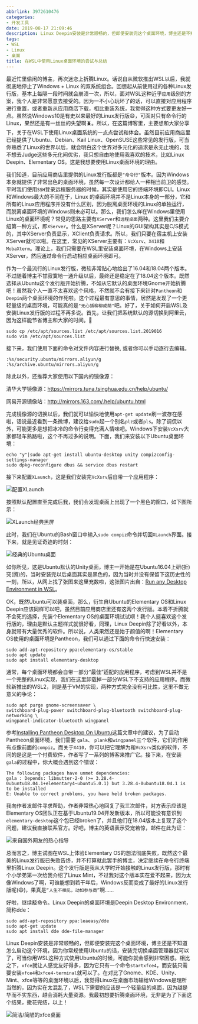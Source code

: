 ```yaml
---
abbrlink: 3972610476
categories:
- 开发工具
date: 2019-08-17 21:09:46
description: Linux Deepin安装是非常顺畅的，但即便安装完这个桌面环境，博主还是不知道怎么启动这个环境，因为你常规使用Ubuntu的话，安装完切换桌面管理器就可以了，可当你用WSL这种方式使用Ubuntu的时候，可能你就会感到非常困惑
tags:
- WSL
- Linux
- 桌面
title: 在WSL中使用Linux桌面环境的尝试与总结
---
```


最近忙里偷闲的博主，再次迷恋上折腾Linux。话说自从微软推出WSL以后，我就彻底地停止了Windows + Linux 的双系统组合。回想起从前使用过的各种Linux发行版，基本上每隔一段时间就会崩溃一次，所以，面对WSL这种近乎`应用`级别的方案，我个人是非常愿意去接受的。因为一不小心玩坏了的话，可以直接对应用程序进行重置，或者重新从应用商店下载，相比重装系统，我觉得这种方式要更友好一点。虽然说Windows10是有史以来最好的Linux发行版:smile:，可面对只有命令行的Linux，果然还是有一丝丝的失望啊:beetle:。所以，在这篇博客里，主要想和大家分享下，关于在WSL下使用Linux桌面系统的一点点尝试和体会。虽然目前应用商店里已经提供了Ubuntu、Debian、Kail Linux、OpenSUSE这些常见的发行版，可当你熟悉了Linux的世界以后，就会明白这个世界对多元化的追求是永无止境的，我不想去Judge这些多元化间优劣，我只想自由地使用我喜欢的技术，比如Linux Deepin、Elementary OS。这是我想要使用Linux桌面环境的理由。

我们知道，目前应用商店里提供的Linux发行版都是`"命令行"`版本。因为Windows本身就提供了非常出色的桌面环境，虽然每一次设计都给人一种相当前卫的感觉。平时我们使用`SSH`登录远程服务器的时候，其实是使用它的终端环境即CLI。Linux和Windows最大的不同在于，Linux 的桌面环境并不是Linux本身的一部分，它和所有的Linux应用程序并没有什么区别，因为脱离桌面环境的Linux的单独运行，而脱离桌面环境的Windows则未必可以。那么，我们怎么样在Windows里使用Linux的桌面环境呢？常见的思路主要有`XServer`和`远程桌面`两种。这里我们主要介绍第一种方式，即`XServer`。什么是XServer呢？Linux的GUI架构其实是C/S模式的，其中XServer负责显示，XClient负责请求。所以，我们只要在宿主机上安装XServer就可以啦。在这里，常见的XServer主要有：`VcXsrv`、`X410`和`MobaXterm`。理论上，我们只需要在WSL里安装桌面环境，在Windows上安装XServer，然后通过命令行启动相应桌面环境即可。

作为一个最流行的Linux发行版，微软非常贴心地给出了16.04和18.04两个版本。不过随着博主不甘寂寞地一通升级以后，最终还是稳定在了18.04这个版本。既然选择从Ubuntu这个发行版开始折腾，不如从它默认的桌面环境Gnome开始折腾吧！虽然我个人一直不太喜欢这个风格，不然就不会有接下来针对`Pantheon`和`Deepin`两个桌面环境的作死啦。这个过程最有意思的事情，居然是发现了一个更轻量级的桌面环境，可能真的是`"无心插柳柳成荫"`吧。好了，关于如何开启WSL及安装Linux发行版的过程不再多说。首先，让我们把系统默认的源切换到阿里云，因为这样能节省博主和大家的时间。:slightly_smiling_face:

```Shell
sudo cp /etc/apt/sources.list /etc/apt/sources.list.2019016
sudo vim /etc/apt/sources.list
```

接下来，我们使用下面的命令对文件内容进行替换, 或者你可以手动逐行去编辑。

```Shell
:%s/security.ubuntu/mirrors.aliyun/g
:%s/archive.ubuntu/mirrors.aliyun/g
```

除此以外，还推荐大家使用以下国内的镜像源：

清华大学镜像源：<https://mirrors.tuna.tsinghua.edu.cn/help/ubuntu/>

网易开源镜像站：<http://mirrors.163.com/.help/ubuntu.html>

完成镜像源的切换以后，我们就可以愉快地使用`apt-get update`刷一波存在感啦，话说最近看到一条微博，建议给`sudo`起一个别名`plz`或者`pls`。除了调侃以外，可能更多是想把冰冷的命令行变得充满人情味吧。Windows下安装`VcXsrv`大家都轻车熟路啦，这个不再过多的说明。下面，我们来安装以下Ubuntu桌面环境：

```Shell
echo "y"|sudo apt-get install ubuntu-desktop unity compizconfig-settings-manager
sudo dpkg-reconfigure dbus && service dbus restart
```

接下来配置`XLaunch`，这是我们安装完`VcXsrv`后自带一个应用程序：

![配置XLaunch](https://ww1.sinaimg.cn/large/4c36074fly1g633ck83tij20ek0bpwfg.jpg)

按照默认配置直至完成后我，我们会发现桌面上出现了一个黑色的窗口，如下图所示：

![XLaunch经典黑屏](https://ww1.sinaimg.cn/large/4c36074fly1g633jddpbcj21200lcabq.jpg)

此时，我们在Ubuntu的Bash窗口中输入`sudo compiz`命令并切回`XLaunch`界面。接下来，就是见证奇迹的时刻：

![经典的Ubuntu桌面](https://ww1.sinaimg.cn/large/4c36074fly1g67nqmov1yj21410p0qdr.jpg)

如你所见，这是Ubuntu默认的Unity桌面，博主一开始是在Ubuntu16.04上研(折)究(腾)的，当时安装完以后桌面其实是黑色的，因为当时并没有保留下这历史性的一刻，所以，从网上找了张图来这里充数啦，这张图片出自：[Run any Desktop Environment in WSL](https://github.com/microsoft/WSL/issues/637)。

OK，既然Ubuntu可以装桌面，那么，衍生自Ubuntu的Elementary OS和Linux Deepin应该同样可以吧，虽然目前应用商店里还有这两个发行版。本着不折腾就不会死的选择，先装个Elementary OS的桌面环境试试呗！我个人挺喜欢这个发行版的，理由是默认主题样式就很好看，同理，Linux Deepin除了好看以外，本身就带有大量优秀的软件。所以说，人类果然还是始于颜值的啊！Elementary OS使用的桌面环境是Pantheon，我们可以通过下面的命令行快速安装：
```Shell
sudo add-apt-repository ppa:elementary-os/stable
sudo apt update
sudo apt install elementary-desktop
```
通常，每个桌面环境都会自带一部分“最佳”适配的应用程序，考虑到WSL并不是一个完整的Linux实现，我们在这里卸载掉一部分WSL下不支持的应用程序。而微软新推出的WSL2，则是基于VM的实现，两种方式完全没有可比性，这里不做无意义的争论：
```Shell
sudo apt purge gnome-screensaver \
switchboard-plug-power switchboard-plug-bluetooth switchboard-plug-networking \
wingpanel-indicator-bluetooth wingpanel
```
参考[Installing Pantheon Desktop On Ubuntu](https://token2shell.com/howto/x410/installing-pantheon-desktop-on-ubuntu-wsl/)这篇文章中的建议，为了启动Pantheon桌面环境，我们需要 `gala`、 `plank`和`wingpanel`三个软件，它们的作用有点像前面的`compiz`。而关于`X410`，你可以把它理解为和`VcXsrv`类似的软件，不同的是这是一个付费软件，作者写了一系列的博客来推广它。接下来，在安装`gala`的过程中，你大概会遇到这个错误：
```Shell
The following packages have unmet dependencies:
gala : Depends: libmutter-2-0 (>= 3.28.4-0ubuntu18.04.1+elementary4~ubuntu5.0.1) but 3.28.4-0ubuntu18.04.1 is to be installed
E: Unable to correct problems, you have held broken packages.
```
我向作者发邮件寻求帮助，作者非常热心地回复了我三次邮件，对方表示应该是Elementary OS团队正在基于Ubuntu19.04开发新版本，所以可能没有意识到`elementary-desktop`这个包已经broken了，并且他们在18.04版本上复现了这个问题，建议我直接联系官方。好吧，博主的英语表示受宠若惊，邮件在此为证：

![来自国外网友的热心指导](https://ww1.sinaimg.cn/large/4c36074fly1g6877vhqhcj20io0hut9u.jpg)


总而言之，博主试图在WSL上体验Elementary OS的想法彻底失败，既然这个最美的Linux发行版已失败告终，并不打算就此罢手的博主，决定继续在命令行终端里折腾Linux Deepin。这个发行版是我从大学时开始接触的Linux发行版，那时有个小学弟第一次给我介绍了Linux Mint，不过我对这个版本实在爱不起来，因为太像Windows了啊，可谁能想到若干年后，Windows反而变成了最好的Linux发行版呢(:smile:)，果真是`“人生不相见，动如参与商”`啊……

好啦，继续敲命令。Linux Deepin的桌面环境是Deepin Desktop Environment，简称dde：
```Shell 
sudo add-apt-repository ppa:leaeasy/dde
sudo apt-get update
sudo apt install dde dde-file-manager
```
Linux Deepin安装是非常顺畅的，但即便安装完这个桌面环境，博主还是不知道怎么启动这个环境，因为你常规使用Ubuntu的话，安装完切换桌面管理器就可以了，可当你用WSL这种方式使用Ubuntu的时候，可能你就会感到非常困惑。相比之下，`xfce`就让人感觉友好得多，因为它只有一个命令`startxfce4`，而安装只需要安装`xfce4`和`xfce4-terminal`就可以了。在对比了Gnome、KDE、Unity、Mint、xfce等等的桌面环境以后，我觉得Linux在桌面市场输给Windows是理所当然的，因为实在太混乱了，WSL下需要的应该是一个轻量级的桌面，因为越是华而不实东西，越会消耗大量资源。我最初想要折腾桌面环境，无非是为了下面这个结果，撒花完结，以上！

![简洁/简陋的xfce桌面](https://ww1.sinaimg.cn/large/4c36074fly1g67nrxqcm4j21hc0u0nat.jpg)